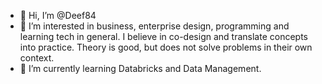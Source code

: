 - 👋 Hi, I’m @Deef84
- 👀 I’m interested in business, enterprise design, programming and learning tech in general. I believe in co-design and translate concepts into practice. Theory is good, but does not solve problems in their own context.
- 🌱 I’m currently learning Databricks and Data Management.
